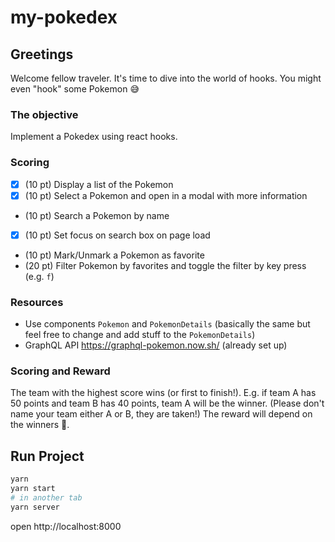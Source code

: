 # my-pokedex

## Greetings

Welcome fellow traveler. It's time to dive into the world of hooks. You might even "hook" some Pokemon 😅

### The objective

Implement a Pokedex using react hooks.

### Scoring

- [x] (10 pt) Display a list of the Pokemon
- [x] (10 pt) Select a Pokemon and open in a modal with more information
- (10 pt) Search a Pokemon by name
- [x] (10 pt) Set focus on search box on page load
- (10 pt) Mark/Unmark a Pokemon as favorite
- (20 pt) Filter Pokemon by favorites and toggle the filter by key press (e.g. `f`)

### Resources

- Use components `Pokemon` and `PokemonDetails` (basically the same but feel free to change and add stuff to the `PokemonDetails`)
- GraphQL API https://graphql-pokemon.now.sh/ (already set up)

### Scoring and Reward

The team with the highest score wins (or first to finish!). E.g. if team A has 50 points and team B has 40 points, team A will be the winner. (Please don't name your team either A or B, they are taken!) The reward will depend on the winners 🤷.

## Run Project

```sh
yarn
yarn start
# in another tab
yarn server
```

open http://localhost:8000
